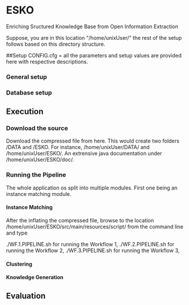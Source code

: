 # ESKO
Enriching Sructured Knowledge Base from Open Information Extraction

Suppose, you are in this location "/home/unixUser/" the rest of the setup follows based on this directory structure.

##Setup
CONFIG.cfg = all the parameters and setup values are provided here with respective descriptions.

### General setup

### Database setup

## Execution

### Download the source
Download the compressed file from here. This would create two folders /DATA and /ESKO. For instance,
/home/unixUser/DATA/ and /home/unixUser/ESKO/. An extrensive java documentation under /home/unixUser/ESKO/doc/.

### Running the Pipeline
The whole application os split into multiple modules. First one being an instance matching module. 


#### Instance Matching
After the inflating the compressed file, browse to the location /home/unixUser/ESKO/src/main/resources/script/ from the command line and type

./WF.1.PIPELINE.sh for running the Workflow 1,
./WF.2.PIPELINE.sh for running the Workflow 2,
./WF.3.PIPELINE.sh for running the Workflow 3,


#### Clustering

#### Knowledge Generation


## Evaluation



